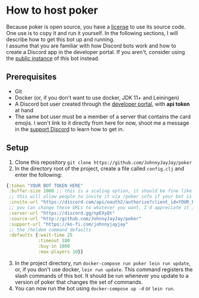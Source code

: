 # How to host poker

Because poker is open source, you have a [license](../LICENSE.md) to use its source code. One use is to copy it and run it yourself. In the following sections, I will describe how to get this bot up and running.\
I assume that you are familiar with how Discord bots work and how to create a Discord app in the developer portal. If you aren't, consider using the [public instance](https://discord.com/api/oauth2/authorize?client_id=461791942779338762&permissions=277025671168&scope=applications.commands%20bot) of this bot instead.

## Prerequisites
- Git
- Docker (or, if you don't want to use docker, JDK 11+ and Leiningen)
- A Discord bot user created through the [developer portal](https://discord.dev), with **api token** at hand
- The same bot user must be a member of a server that contains the card emojis. I won't link to it directly from here for now, shoot me a message in the [support Discord](https://discord.gg/npEXyQt) to learn how to get in.

## Setup

1. Clone this repository `git clone https://github.com/JohnnyJayJay/poker`
2. In the directory root of the project, create a file called `config.clj` and enter the following:

```clj
{:token "YOUR BOT TOKEN HERE"
 :buffer-size 1000 ;; this is a scaling option, it should be fine like this now but may have to be increased if the bot gets on a lot of servers
 ;; this will allow people to invite it via /poker info if your bot is public
 :invite-url "https://discord.com/api/oauth2/authorize?client_id=YOUR_BOTS_CLIENT_ID&permissions=277025671168&scope=applications.commands%20bot"
 ;; you can change these URLs to whatever you want, I'd appreciate it if you keep my source URL for credit though!
 :server-url "https://discord.gg/npEXyQt"
 :source-url "http://github.com/JohnnyJayJay/poker" 
 :support-url "https://ko-fi.com/johnnyjayjay"
 ;; the /holdem command defaults
 :defaults {:wait-time 25
            :timeout 180
            :buy-in 1000
            :max-players 10}}
```
3. In the project directory, run `docker-compose run poker lein run update`, or, if you don't use docker, `lein run update`. This command registers the slash commands of this bot. It should be run whenever you update to a version of poker that changes the set of commands.
4. You can now run the bot using `docker-compose up -d` or `lein run`.
